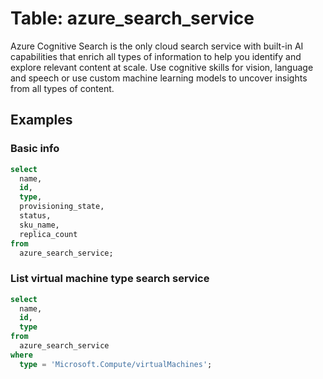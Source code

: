# Table: azure_search_service

Azure Cognitive Search is the only cloud search service with built-in AI capabilities that enrich all types of information to help you identify and explore relevant content at scale. Use cognitive skills for vision, language and speech or use custom machine learning models to uncover insights from all types of content.

## Examples

### Basic info

```sql
select
  name,
  id,
  type,
  provisioning_state,
  status,
  sku_name,
  replica_count
from
  azure_search_service;
```

### List virtual machine type search service

```sql
select
  name,
  id,
  type
from
  azure_search_service
where
  type = 'Microsoft.Compute/virtualMachines';
```
